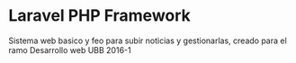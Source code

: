 # Laravel PHP Framework
Sistema web basico y feo para subir noticias y gestionarlas, creado para el ramo Desarrollo web UBB 2016-1
